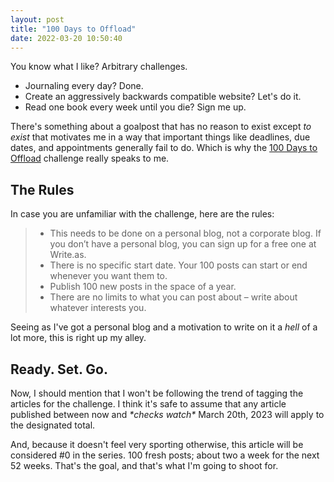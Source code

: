 ```yaml
---
layout: post
title: "100 Days to Offload"
date: 2022-03-20 10:50:40
---
```


You know what I like? Arbitrary challenges.

- Journaling every day? Done.
- Create an aggressively backwards compatible website? Let's do it.
- Read one book every week until you die? Sign me up.

There's something about a goalpost that has no reason to exist except _to exist_ that motivates me in a way that important things like deadlines, due dates, and appointments generally fail to do. Which is why the [100 Days to Offload](https://100daystooffload.com/) challenge really speaks to me.

## The Rules

In case you are unfamiliar with the challenge, here are the rules:

> - This needs to be done on a personal blog, not a corporate blog. If you don’t have a personal blog, you can sign up for a free one at Write.as.
> - There is no specific start date. Your 100 posts can start or end whenever you want them to.
> - Publish 100 new posts in the space of a year.
> - There are no limits to what you can post about – write about whatever interests you.

Seeing as I've got a personal blog and a motivation to write on it a _hell_ of a lot more, this is right up my alley.

## Ready. Set. Go.

Now, I should mention that I won't be following the trend of tagging the articles for the challenge. I think it's safe to assume that any article published between now and *\*checks watch\** March 20th, 2023 will apply to the designated total.

And, because it doesn't feel very sporting otherwise, this article will be considered #0 in the series. 100 fresh posts; about two a week for the next 52 weeks. That's the goal, and that's what I'm going to shoot for.
